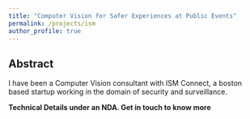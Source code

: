 ```yaml
---
title: "Computer Vision for Safer Experiences at Public Events"
permalink: /projects/ism
author_profile: true
---
```


## Abstract

I have been a Computer Vision consultant with ISM Connect, a boston based startup working in the domain of security and surveillance.<br>

<b>Technical Details under an NDA. Get in touch to know more</b>